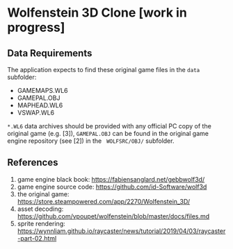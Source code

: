 # Wolfenstein 3D Clone [work in progress]

## Data Requirements
The application expects to find these original game files in the `data` subfolder:
* GAMEMAPS.WL6
* GAMEPAL.OBJ
* MAPHEAD.WL6
* VSWAP.WL6

`*.WL6` data archives should be provided with any official PC copy of the original game (e.g. [3]), `GAMEPAL.OBJ` can be found in the original game engine repository (see [2]) in the ` WOLFSRC/OBJ/` subfolder.

## References
1. game engine black book: https://fabiensanglard.net/gebbwolf3d/
2. game engine source code: https://github.com/id-Software/wolf3d
3. the original game: https://store.steampowered.com/app/2270/Wolfenstein_3D/
4. asset decoding: https://github.com/vpoupet/wolfenstein/blob/master/docs/files.md
5. sprite rendering: https://wynnliam.github.io/raycaster/news/tutorial/2019/04/03/raycaster-part-02.html
